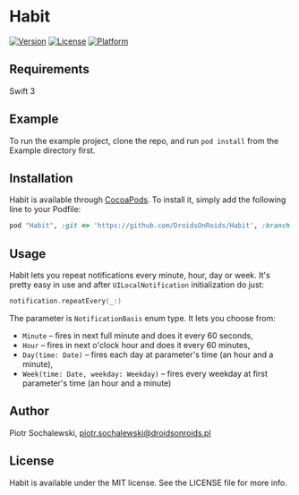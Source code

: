 # Habit

[![Version](https://img.shields.io/cocoapods/v/Habit.svg?style=flat)](http://cocoapods.org/pods/Habit)
[![License](https://img.shields.io/cocoapods/l/Habit.svg?style=flat)](http://cocoapods.org/pods/Habit)
[![Platform](https://img.shields.io/cocoapods/p/Habit.svg?style=flat)](http://cocoapods.org/pods/Habit)

## Requirements

Swift 3

## Example

To run the example project, clone the repo, and run `pod install` from the Example directory first.

## Installation

Habit is available through [CocoaPods](http://cocoapods.org). To install
it, simply add the following line to your Podfile:

```ruby
pod "Habit", :git => 'https://github.com/DroidsOnRoids/Habit', :branch => 'swift3'
```

## Usage

Habit lets you repeat notifications every minute, hour, day or week. It's pretty easy in use and after `UILocalNotification` initialization do just:
```swift
notification.repeatEvery(_:)
```

The parameter is `NotificationBasis` enum type. It lets you choose from:
* `Minute` – fires in next full minute and does it every 60 seconds,
* `Hour` – fires in next o'clock hour and does it every 60 minutes,
* `Day(time: Date)` – fires each day at parameter's time (an hour and a minute),
* `Week(time: Date, weekday: Weekday)` – fires every weekday at first parameter's time (an hour and a minute)

## Author

Piotr Sochalewski, piotr.sochalewski@droidsonroids.pl

## License

Habit is available under the MIT license. See the LICENSE file for more info.
